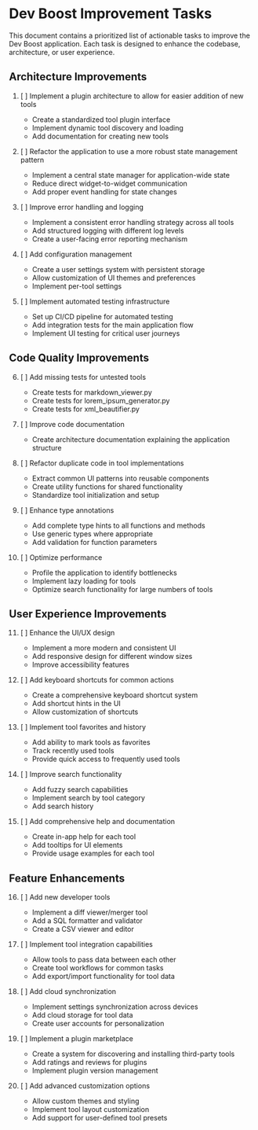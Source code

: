 # Dev Boost Improvement Tasks

This document contains a prioritized list of actionable tasks to improve the Dev Boost application. Each task is designed to enhance the codebase, architecture, or user experience.

## Architecture Improvements

1. [ ] Implement a plugin architecture to allow for easier addition of new tools

   - Create a standardized tool plugin interface
   - Implement dynamic tool discovery and loading
   - Add documentation for creating new tools

2. [ ] Refactor the application to use a more robust state management pattern

   - Implement a central state manager for application-wide state
   - Reduce direct widget-to-widget communication
   - Add proper event handling for state changes

3. [ ] Improve error handling and logging

   - Implement a consistent error handling strategy across all tools
   - Add structured logging with different log levels
   - Create a user-facing error reporting mechanism

4. [ ] Add configuration management

   - Create a user settings system with persistent storage
   - Allow customization of UI themes and preferences
   - Implement per-tool settings

5. [ ] Implement automated testing infrastructure
   - Set up CI/CD pipeline for automated testing
   - Add integration tests for the main application flow
   - Implement UI testing for critical user journeys

## Code Quality Improvements

6. [ ] Add missing tests for untested tools

   - Create tests for markdown_viewer.py
   - Create tests for lorem_ipsum_generator.py
   - Create tests for xml_beautifier.py

7. [ ] Improve code documentation

   - Create architecture documentation explaining the application structure

8. [ ] Refactor duplicate code in tool implementations

   - Extract common UI patterns into reusable components
   - Create utility functions for shared functionality
   - Standardize tool initialization and setup

9. [ ] Enhance type annotations

   - Add complete type hints to all functions and methods
   - Use generic types where appropriate
   - Add validation for function parameters

10. [ ] Optimize performance
    - Profile the application to identify bottlenecks
    - Implement lazy loading for tools
    - Optimize search functionality for large numbers of tools

## User Experience Improvements

11. [ ] Enhance the UI/UX design

    - Implement a more modern and consistent UI
    - Add responsive design for different window sizes
    - Improve accessibility features

12. [ ] Add keyboard shortcuts for common actions

    - Create a comprehensive keyboard shortcut system
    - Add shortcut hints in the UI
    - Allow customization of shortcuts

13. [ ] Implement tool favorites and history

    - Add ability to mark tools as favorites
    - Track recently used tools
    - Provide quick access to frequently used tools

14. [ ] Improve search functionality

    - Add fuzzy search capabilities
    - Implement search by tool category
    - Add search history

15. [ ] Add comprehensive help and documentation
    - Create in-app help for each tool
    - Add tooltips for UI elements
    - Provide usage examples for each tool

## Feature Enhancements

16. [ ] Add new developer tools

    - Implement a diff viewer/merger tool
    - Add a SQL formatter and validator
    - Create a CSV viewer and editor

17. [ ] Implement tool integration capabilities

    - Allow tools to pass data between each other
    - Create tool workflows for common tasks
    - Add export/import functionality for tool data

18. [ ] Add cloud synchronization

    - Implement settings synchronization across devices
    - Add cloud storage for tool data
    - Create user accounts for personalization

19. [ ] Implement a plugin marketplace

    - Create a system for discovering and installing third-party tools
    - Add ratings and reviews for plugins
    - Implement plugin version management

20. [ ] Add advanced customization options
    - Allow custom themes and styling
    - Implement tool layout customization
    - Add support for user-defined tool presets
